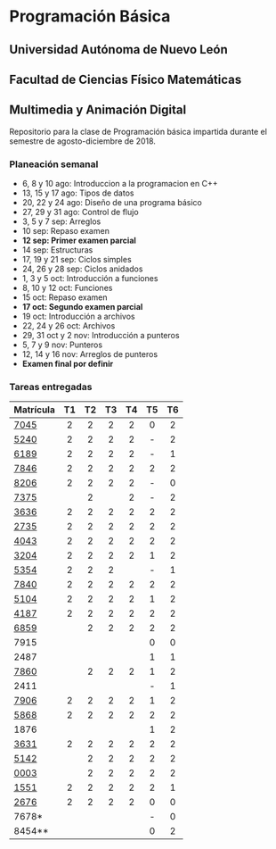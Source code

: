 # Programación Básica

## Universidad Autónoma de Nuevo León
## Facultad de Ciencias Físico Matemáticas
## Multimedia y Animación Digital

Repositorio para la clase de Programación básica impartida durante el semestre de agosto-diciembre de 2018.

### Planeación semanal

* 6, 8 y 10 ago: Introduccion a la programacion en C++
* 13, 15 y 17 ago: Tipos de datos
* 20, 22 y 24 ago: Diseño de una programa básico
* 27, 29 y 31 ago: Control de flujo
* 3, 5 y 7 sep: Arreglos
* 10 sep: Repaso examen
* **12 sep: Primer examen parcial**
* 14 sep: Estructuras
* 17, 19 y 21 sep: Ciclos simples
* 24, 26 y 28 sep: Ciclos anidados
* 1, 3 y 5 oct: Introducción a funciones
* 8, 10 y 12 oct: Funciones
* 15 oct: Repaso examen
* **17 oct: Segundo examen parcial**
* 19 oct: Introducción a archivos
* 22, 24 y 26 oct: Archivos
* 29, 31 oct y 2 nov: Introducción a punteros
* 5, 7 y 9 nov: Punteros
* 12, 14 y 16 nov: Arreglos de punteros
* **Examen final por definir**


### Tareas entregadas

| Matrícula                                                            | T1 | T2 | T3 | T4 | T5 | T6 |
|:---------------------------------------------------------------------|:--:|:--:|:--:|:--:|:--:|:--:|
| [7045](https://github.com/Geekerxd/repositorio-de-gonzalo)           | 2  | 2  | 2  | 2  | 0  | 2  |
| [5240](https://github.com/gerardobecerra1/prograbasica2do.)          | 2  | 2  | 2  | 2  | -  | 2  |
| [6189](https://github.com/Componentlime69/trabajo-PB.git)            | 2  | 2  | 2  | 2  | -  | 1  |
| [7846](https://github.com/DonatoCalvillo/prograbasica)               | 2  | 2  | 2  | 2  | 2  | 2  |
| [8206](https://github.com/FranciscoJavierCamachoAlcala/Prograbacisa) | 2  | 2  | 2  | 2  | -  | 0  |
| [7375](https://github.com/dlcastrob/Programacion-Basica)             |    | 2  |    | 2  | -  | 2  |
| [3636](https://github.com/IsaiContreras/PogramBasicT)                | 2  | 2  | 2  | 2  | 2  | 2  |
| [2735](https://github.com/JMCorreaGzz/Progra-Basica)                 | 2  | 2  | 2  | 2  | 2  | 2  |
| [4043](https://github.com/NancyCura/ProgramacioonBasica)             | 2  | 2  | 2  | 2  | 2  | 2  |
| [3204](https://github.com/DanielGarciaMazatan/Repositorio)           | 2  | 2  | 2  | 2  | 1  | 2  |
| [5354](https://github.com/ValeriaGzan/PrograBasic)                   | 2  | 2  | 2  |    | -  | 1  |
| [7840](https://github.com/Rome1317/Programacion-Basica)              | 2  | 2  | 2  | 2  | 2  | 2  |
| [5104](https://github.com/elangeladri28/Pb-1805104)                  | 2  | 2  | 2  | 2  | 1  | 2  |
| [4187](https://github.com/AlbertoHV23/1814187)                       | 2  | 2  | 2  | 2  | 2  | 2  |
| [6859](https://github.com/AldoIbarra/PBRepositorio1736859.git)       |    | 2  | 2  | 2  | 2  | 2  |
| 7915                                                                 |    |    |    |    | 0  | 0  |
| 2487                                                                 |    |    |    |    | 1  | 1  |
| [7860](https://github.com/Angel03paredes/Programacion-basica.git)    |    | 2  | 2  | 2  | 1  | 2  |
| 2411                                                                 |    |    |    |    | -  | 1  |
| [7906](https://github.com/luciasarahi/Tarea-2)                       | 2  | 2  | 2  | 2  | 1  | 2  |
| [5868](https://github.com/AlnOsvaldo/PB-1795868)                     | 2  | 2  | 2  | 2  | 2  | 2  |
| 1876                                                                 |    |    |    |    | 1  | 2  |
| [3631](https://github.com/Diego1803631/Tareas)                       | 2  | 2  | 2  | 2  | 2  | 2  |
| [5142](https://github.com/Raycerk/Tareas)                            |    | 2  | 2  | 2  | 2  | 2  |
| [0003](https://bitbucket.org/IssaValeria/programacion/src/master/)   |    | 2  | 2  | 2  | 2  | 2  |
| [1551](https://github.com/VianeyHernandez/Tarea-3)                   | 2  | 2  | 2  | 2  | 2  | 1  |
| [2676](https://github.com/JLeonardoRM/Tareas-PB)                     | 2  | 2  | 2  | 2  | 0  | 0  |
| 7678*                                                                |    |    |    |    | -  | 0  |
| 8454**                                                               |    |    |    |    | 0  | 2  |